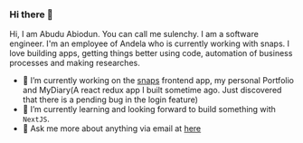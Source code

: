 ### Hi there 👋
Hi, I am Abudu Abiodun. You can call me sulenchy. I am a software engineer. I'm an employee of Andela who is currently working with snaps. I love building apps, getting things better using code, automation of business processes and making researches.

- 🔭 I’m currently working on the [snaps](https://snaps.io) frontend app, my personal Portfolio and MyDiary(A react redux app I built sometime ago. Just discovered that there is a pending bug in the login feature)
- 🌱 I’m currently learning and looking forward to build something with `NextJS`.
- 💬  Ask me more about anything via email at [here](mailto:sulaimanabiodun172@gmail.com@gmail.com?subject=I%20want%20to%20work%20with%20you&body=Please%20tell%20more%20about%20yourself)

<!--
**sulenchy/sulenchy** is a ✨ _special_ ✨ repository because its `README.md` (this file) appears on your GitHub profile.

Here are some ideas to get you started:


- 👯 I’m looking to collaborate on ...
- 🤔 I’m looking for help with ...
- 📫 How to reach me: ...
- 😄 Pronouns: ...
- ⚡ Fun fact: ...
-->
